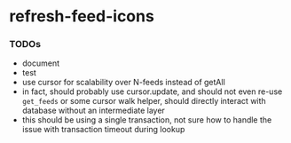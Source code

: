 # refresh-feed-icons
### TODOs
* document
* test
* use cursor for scalability over N-feeds instead of getAll
* in fact, should probably use cursor.update, and should not even re-use `get_feeds` or some cursor walk helper, should directly interact with database without an intermediate layer
* this should be using a single transaction, not sure how to handle the issue with transaction timeout during lookup
